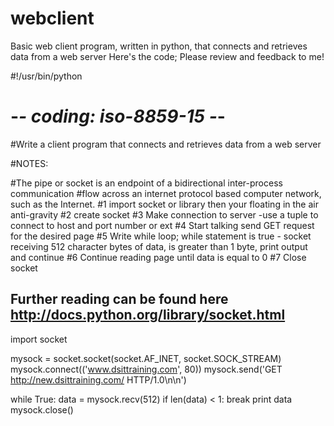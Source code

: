 # webclient
Basic web client program, written in python, that connects and retrieves data from a web server
Here's the code; Please review and feedback to me!

#!/usr/bin/python
# -*- coding: iso-8859-15 -*-


#Write a client program that connects and retrieves data from a web server

#NOTES:

#The pipe or socket is an endpoint of a bidirectional inter-process communication
#flow across an internet protocol based computer network, such as the Internet.
#1 import socket or library then your floating in the air anti-gravity
#2 create socket
#3 Make connection to server -use a tuple to connect to host and port number or ext
#4 Start talking send GET request for the desired page
#5 Write while loop; while statement is true - socket receiving 512 character bytes of data, is greater than 1 byte, print output and continue
#6 Continue reading page until data is equal to 0
#7 Close socket

##  Further reading can be found here http://docs.python.org/library/socket.html

import socket

mysock = socket.socket(socket.AF_INET, socket.SOCK_STREAM)
mysock.connect(('www.dsittraining.com', 80))
mysock.send('GET http://new.dsittraining.com/ HTTP/1.0\n\n')

while True:
    data = mysock.recv(512)
    if len(data) < 1:
        break
    print data
mysock.close()
